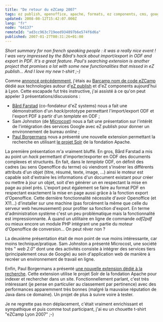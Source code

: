 ```yaml
---
title: "De retour du eZCamp 2007"
tags: ez publish, openoffice, apache, formats, ez components, cms, google, web
updated: 2008-08-12T15:42:07.000Z
lang: "fr"
node: "64137"
remoteId: "ad3cc963c719eed934897b6e574f6d6a"
published: 2007-01-27T00:31:26+01:00
---
```


*Short summary for non french speaking people : it was a really nice event ! I was very impressed by the Bård's hack about import/export in ODF and export in PDF. It's a great feature. Paul's searching extension is another project that promises a lot with some new functionalities that missed in eZ publish... And I love my new t-shirt ;-)*


Comme [annoncé précédemment](/post/ezcamp-a-lyon-le-26-janvier-2007), j'étais au [Barcamp nom de code eZCamp](http://barcamp.org/EzCampLyon) dédié aux technologies autour d'[eZ publish](/tag/ez+publish) et d'eZ components aujourd'hui à Lyon. Cette escapade fut très instructive, j'ai assisté à ce qu'on peut appeler 3 présentations/discussions :

* [Bård Farstad](http://papelipe.no/) (co-fondateur d'eZ systems) nous a fait une démonstrattion d'un *hack*/prototype permettant l'import/export ODF et l'export PDF à partir d'un *template* en ODF ;
* Sam Johnston (de [Microcost](http://www.microcost.com/)) nous a fait une présentation sur l'intérêt de l'intégration des services Google avec eZ publish pour donner un environnement de bureau *online* ;
* [Paul Borgermans](http://walhalla.wordpress.com/) nous a présenté une nouvelle extension permettant la recherche en utilisant [le projet Solr](http://lucene.apache.org/solr/) de la fondation Apache.


La première présentation m'a vraiment bluffé. En gros, Bård Farstad a mis au point un *hack* permettant d'importer/exporter en ODF des documents complexes et structurés. En fait, dans le *template* ODF, on définit des cadres (au sens Openoffice du terme) où viendront s'insérer les différents attributs d'un objet (titre, résumé, texte, image, ...) ainsi le moteur est capable soit d'extraire les informations d'un document existant pour créer ou mettre à jour un objet, soit d'en génèrer un en respectant la mise en page au pixel près. L'export peut également se faire au format PDF en respectant exactement la mise en page aussi grâce à la fonction export d'Openoffice. Cette dernière fonctionnalité nécessite d'avoir Openoffice (et X11...) d'installer sur une machine (pas forcément la même que celle du serveur web heureusement) pour profiter sa fonction d'export. En terme d'administration système c'est un peu problématique mais la fonctionnalité est impressionnante. À quand un utilitaire en ligne de commande *odf2pdf* ou mieux encore un module PHP intégrant une partie du moteur d'Openoffice de conversion... On peut rêver non ?


La deuxième présentation était de mon point de vue moins intéressante, car moins technique/pratique. Sam Johnston a présenté Microcost, une société très &quot; *web 2.0*&quot; dont une des activités consiste à intégrer des services tiers (principalement ceux de Google) au sein d'application web de manière à recréer un environnement de travail en ligne.


Enfin, Paul Borgermans a présenté [une nouvelle extension dédié à la recherche](http://walhalla.wordpress.com/2007/01/17/ez-barcamp-lyon-advanced-searching-and-navigation-topic/). Cette extension utilise le projet Solr de la fondation Apache pour indexer et rechercher dans un site. Fonctionnellement parlant, c'est très intéressant (je pense en particulier au classement par pertinence) avec des performances apparemment très bonnes (malgré la mauvaise réputation de Java dans ce domaine). Un projet de plus à suivre voire à tester.


Je ne regrette pas mon déplacement, c'était vraiment enrichissant et sympathique et puis comme tout participant, j'ai eu un chouette t-shirt &quot;eZCamp Lyon 2007&quot; ;-)

